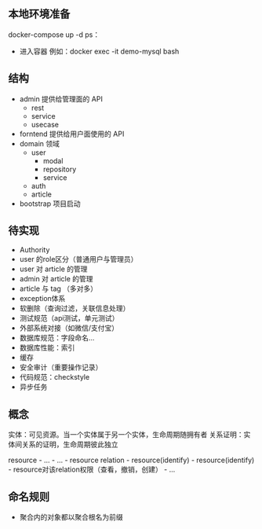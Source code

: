 ## 本地环境准备
docker-compose up -d
ps：
- 进入容器 例如：docker exec -it demo-mysql bash 
 
## 结构
- admin 提供给管理面的 API
    - rest
    - service
    - usecase
- forntend 提供给用户面使用的 API
- domain 领域
    - user 
        - modal
        - repository
        - service
    - auth
    - article
- bootstrap 项目启动

## 待实现
- Authority
- user 的role区分（普通用户与管理员）
- user 对 article 的管理
- admin 对 article 的管理
- article 与 tag （多对多）
- exception体系
- 软删除（查询过滤，关联信息处理）
- 测试规范（api测试，单元测试）
- 外部系统对接（如微信/支付宝）
- 数据库规范：字段命名...
- 数据库性能：索引
- 缓存
- 安全审计（重要操作记录）
- 代码规范：checkstyle
- 异步任务

## 概念
实体：可见资源。当一个实体属于另一个实体，生命周期随拥有者
关系证明：实体间关系的证明，生命周期彼此独立

resource
    - ...
    - ...
    - resource
relation
    - resource(identify)
    - resource(identify)
    - resource对该relation权限（查看，撤销，创建）
    - ...
    
    
    
## 命名规则

- 聚合内的对象都以聚合根名为前缀
    
